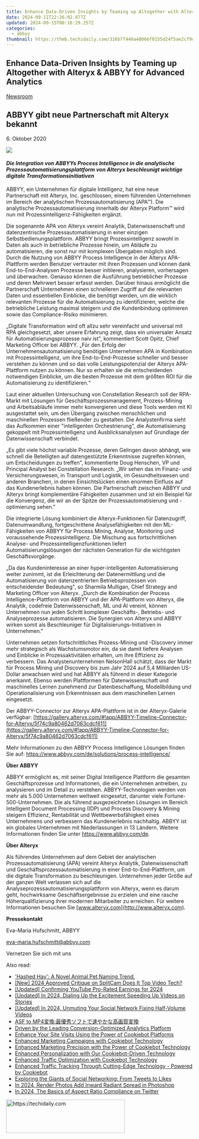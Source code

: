 ```yaml
---
title: Enhance Data-Driven Insights by Teaming up Altogether with Alteryx & ABBYY for Advanced Analytics
date: 2024-09-11T22:26:02.877Z
updated: 2024-09-15T00:16:29.257Z
categories:
  - abbyy
thumbnail: https://thmb.techidaily.com/316b7f440a48066f0155d24f5ae2cf9cf3a70b004023bda547f2450ae65311f0.jpg
---
```


## Enhance Data-Driven Insights by Teaming up Altogether with Alteryx & ABBYY for Advanced Analytics

[Newsroom](https://tools.techidaily.com/abbyy/products/)

## ABBYY gibt neue Partnerschaft mit Alteryx bekannt

6\. Oktober 2020

![](https://content.abbyy.com/-/media/project/abbyy/abbyy/branchtemplates/shutterstock_1272462163_1296-x-729.jpg?h=729&iar=0&w=1296)

#### _Die Integration von ABBYYs Process Intelligence in die analytische Prozessautomatisierungsplattform von Alteryx beschleunigt wichtige digitale Transformationsinitiativen_

ABBYY, ein Unternehmen für digitale Intelligenz, hat eine neue Partnerschaft mit Alteryx, Inc. geschlossen, einem führenden Unternehmen im Bereich der analytischen Prozessautomatisierung (APA™). Die analytische Prozessautomatisierung innerhalb der Alteryx Platform™ wird nun mit Prozessintelligenz-Fähigkeiten ergänzt.

Die sogenannte APA von Alteryx vereint Analytik, Datenwissenschaft und datenzentrische Prozessautomatisierung in einer einzigen Selbstbedienungsplattform. ABBYY bringt Prozessintelligenz sowohl in Daten als auch in betriebliche Prozesse hinein, um Abläufe zu automatisieren, die sonst nur mit komplexen Übergaben möglich sind. Durch die Nutzung von ABBYY Process Intelligence in der Alteryx APA-Plattform werden Benutzer vertrauter mit ihren Prozessen und können dank End-to-End-Analysen Prozesse besser initiieren, analysieren, vorhersagen und überwachen. Genauso können die Ausführung betrieblicher Prozesse und deren Mehrwert besser erfasst werden. Darüber hinaus ermöglicht die Partnerschaft Unternehmen einen schnelleren Zugriff auf die relevanten Daten und essentiellen Einblicke, die benötigt werden, um die wirklich relevanten Prozesse für die Automatisierung zu identifizieren, welche die betriebliche Leistung maximal steigern und die Kundenbindung optimieren sowie das Compliance-Risiko minimieren.

„Digitale Transformation wird oft allzu sehr vereinfacht und universal mit RPA gleichgesetzt, aber unsere Erfahrung zeigt, dass ein universaler Ansatz für Automatisierungsprozesse naiv ist", kommentiert Scott Opitz, Chief Marketing Officer bei ABBYY. „Für den Erfolg der Unternehmensautomatisierung benötigen Unternehmen APA in Kombination mit Prozessintelligenz, um ihre End-to-End-Prozesse schneller und besser verstehen zu können und so das volle Leistungspotenzial der Alteryx APA-Plattform nutzen zu können. Nur so erhalten sie die entscheidenden notwendigen Einblicke, um die besten Prozesse mit dem größten ROI für die Automatisierung zu identifizieren.“

Laut einer aktuellen Untersuchung von Constellation Research soll der RPA-Markt mit Lösungen für Geschäftsprozessmanagement, Prozess-Mining und Arbeitsabläufe immer mehr konvergieren und diese Tools werden mit KI ausgestattet sein, um den Übergang zwischen menschlichen und maschinellen Prozessen fließender zu gestalten. Die Analystenfirma sieht das Aufkommen einer "intelligenten Orchestrierung", die Automatisierung gekoppelt mit Prozessintelligenz und Ausblicksanalysen auf Grundlage der Datenwissenschaft verbindet.

„Es gibt viele höchst variable Prozesse, deren Gelingen davon abhängt, wie schnell die Beteiligten auf datengestützte Erkenntnisse zugreifen können, um Entscheidungen zu treffen", kommentierte Doug Henschen, VP und Principal Analyst bei Constellation Research. „Wir sehen das im Finanz- und Versicherungswesen, in Transport und Logistik, im Gesundheitswesen und anderen Branchen, in denen Einsichtslücken einen enormen Einfluss auf das Kundenerlebnis haben können. Die Partnerschaft zwischen ABBYY und Alteryx bringt komplementäre Fähigkeiten zusammen und ist ein Beispiel für die Konvergenz, die wir an der Spitze der Prozessautomatisierung und -optimierung sehen."

Die integrierte Lösung kombiniert die Alteryx-Funktionen für Datenzugriff, Datenumwandlung, fortgeschrittene Analysefähigkeiten mit den ML-Fähigkeiten von ABBYY für Process Mining, Analyse, Monitoring und voraussehende Prozessintelligenz. Die Mischung aus fortschrittlichen Analyse- und Prozessintelligenzfunktionen liefert Automatisierungslösungen der nächsten Generation für die wichtigsten Geschäftsvorgänge.

„Da das Kundeninteresse an einer hyper-intelligenten Automatisierung weiter zunimmt, ist die Erleichterung der Datenermittlung und die Automatisierung von datenzentrierten Betriebsprozessen von entscheidender Bedeutung", so Sharmila Mulligan, Chief Strategy and Marketing Officer von Alteryx. „Durch die Kombination der Process Intelligence-Plattform von ABBYY und der APA-Plattform von Alteryx, die Analytik, codefreie Datenwissenschaft, ML und AI vereint, können Unternehmen nun jeden Schritt komplexer Geschäfts-, Betriebs- und Analyseprozesse automatisieren. Die Synergien von Alteryx und ABBYY wirken somit als Beschleuniger für Digitalisierungs-Initiativen in Unternehmen."

Unternehmen setzen fortschrittliches Prozess-Mining und -Discovery immer mehr strategisch als Wachstumsmotor ein, da sie damit tiefere Analysen und Einblicke in Prozessaktivitäten erhalten, um ihre Effizienz zu verbessern. Das Analystenunternehmen NelsonHall schätzt, dass der Markt für Process Mining und Discovery bis zum Jahr 2024 auf 5,4 Milliarden US-Dollar anwachsen wird und hat ABBYY als führend in dieser Kategorie anerkannt. Ebenso werden Plattformen für Datenwissenschaft und maschinelles Lernen zunehmend zur Datenbeschaffung, Modellbildung und Operationalisierung von Erkenntnissen aus dem maschinellen Lernen eingesetzt.

Der ABBYY-Connector zur Alteryx APA-Plattform ist in der Alteryx-Galerie verfügbar: [https://gallery.alteryx.com/#!app/ABBYY-Timeline-Connector-for-Alteryx/5f74c9a80462d7063cdcf611](https://gallery.alteryx.com/#!app/ABBYY-Timeline-Connector-for-Alteryx/5f74c9a80462d7063cdcf611)

Mehr Informationen zu den ABBYY Process Intelligence Lösungen finden Sie auf: <https://www.abbyy.com/de/solutions/process-intelligence/>

**Über ABBYY**

ABBYY ermöglicht es, mit seiner Digital Intelligence Plattform die gesamten Geschäftsprozesse und Informationen, die ein Unternehmen antreiben, zu analysieren und im Detail zu verstehen. ABBYY-Technologien werden von mehr als 5.000 Unternehmen weltweit eingesetzt, darunter viele Fortune-500-Unternehmen. Die als führend ausgezeichneten Lösungen im Bereich Intelligent Document Processing (IDP) und Process Discovery & Mining steigern Effizienz, Rentabilität und Wettbewerbsfähigkeit eines Unternehmens und verbessern das Kundenerlebnis nachhaltig. ABBYY ist ein globales Unternehmen mit Niederlassungen in 13 Ländern. Weitere Informationen finden Sie unter <https://www.abbyy.com/de>.

**Über Alteryx**

Als führendes Unternehmen auf dem Gebiet der analytischen Prozessautomatisierung (APA) vereint Alteryx Analytik, Datenwissenschaft und Geschäftsprozessautomatisierung in einer End-to-End-Plattform, um die digitale Transformation zu beschleunigen. Unternehmen jeder Größe auf der ganzen Welt verlassen sich auf die Analyseprozessautomatisierungsplattform von Alteryx, wenn es darum geht, hochwirksame Geschäftsergebnisse zu erzielen und eine rasche Höherqualifizierung ihrer modernen Mitarbeiter zu erreichen. Für weitere Informationen besuchen Sie [www.alteryx.com](http://www.alteryx.com).

**Pressekontakt**

Eva-Maria Hufschmitt, ABBYY

[eva-maria.hufschmitt@abbyy.com](https://tools.techidaily.com/abbyy/products/)

Vernetzen Sie sich mit uns

<ins class="adsbygoogle"
     style="display:block"
     data-ad-format="autorelaxed"
     data-ad-client="ca-pub-7571918770474297"
     data-ad-slot="1223367746"></ins>

<ins class="adsbygoogle"
     style="display:block"
     data-ad-client="ca-pub-7571918770474297"
     data-ad-slot="8358498916"
     data-ad-format="auto"
     data-full-width-responsive="true"></ins>

<span class="atpl-alsoreadstyle">Also read:</span>
<div><ul>
<li><a href="https://facebook.techidaily.com/1719153008473-hashed-hay-a-novel-animal-pet-naming-trend/"><u>'Hashed Hay': A Novel Animal Pet Naming Trend.</u></a></li>
<li><a href="https://on-screen-recording.techidaily.com/new-2024-approved-critique-on-splitcam-does-it-top-video-tech/"><u>[New] 2024 Approved Critique on SplitCam Does It Top Video Tech?</u></a></li>
<li><a href="https://facebook-video-footage.techidaily.com/updated-confirming-youtube-pro-rated-earnings-for-2024/"><u>[Updated] Confirming YouTube Pro-Rated Earnings for 2024</u></a></li>
<li><a href="https://fox-glue.techidaily.com/updated-in-2024-dialing-up-the-excitement-speeding-up-videos-on-stories/"><u>[Updated] In 2024, Dialing Up the Excitement Speeding Up Videos on Stories</u></a></li>
<li><a href="https://facebook-video-recording.techidaily.com/updated-in-2024-unmuting-your-social-network-fixing-half-volume-videos/"><u>[Updated] In 2024, Unmuting Your Social Network Fixing Half-Volume Videos</u></a></li>
<li><a href="https://win11.techidaily.com/asf-to-mp4/"><u>ASF to MP4変換:最優秀ソフトで速やかな高画質変換</u></a></li>
<li><a href="https://discover-advanced.techidaily.com/driven-by-the-leading-conversion-optimized-analytics-platform/"><u>Driven by the Leading Conversion-Optimized Analytics Platform</u></a></li>
<li><a href="https://discover-advanced.techidaily.com/enhance-your-site-visits-using-the-power-of-cookiebot-platforms/"><u>Enhance Your Site Visits Using the Power of Cookiebot Platforms</u></a></li>
<li><a href="https://discover-advanced.techidaily.com/enhanced-marketing-campaigns-with-cookiebot-technology/"><u>Enhanced Marketing Campaigns with Cookiebot Technology</u></a></li>
<li><a href="https://discover-advanced.techidaily.com/enhanced-marketing-precision-with-the-power-of-cookiebot-technology/"><u>Enhanced Marketing Precision with the Power of Cookiebot Technology</u></a></li>
<li><a href="https://discover-advanced.techidaily.com/enhanced-personalization-with-our-cookiebot-driven-technology/"><u>Enhanced Personalization with Our Cookiebot-Driven Technology</u></a></li>
<li><a href="https://discover-advanced.techidaily.com/enhanced-traffic-optimization-with-cookiebot-technology/"><u>Enhanced Traffic Optimization with Cookiebot Technology</u></a></li>
<li><a href="https://discover-advanced.techidaily.com/enhanced-traffic-tracking-through-cutting-edge-technology-powered-by-cookiebot/"><u>Enhanced Traffic Tracking Through Cutting-Edge Technology - Powered by Cookiebot</u></a></li>
<li><a href="https://win-forum.techidaily.com/exploring-the-giants-of-social-networking-from-tweets-to-likes/"><u>Exploring the Giants of Social Networking: From Tweets to Likes</u></a></li>
<li><a href="https://extra-guidance.techidaily.com/in-2024-render-photos-add-inward-radiant-spread-in-photoshop/"><u>In 2024, Render Photos Add Inward Radiant Spread in Photoshop</u></a></li>
<li><a href="https://twitter-videos.techidaily.com/in-2024-the-basics-of-aspect-ratio-compliance-on-twitter/"><u>In 2024, The Basics of Aspect Ratio Compliance on Twitter</u></a></li>
</ul></div>

<!-- affiliate ads begin -->
<a href="https://aligracehair.sjv.io/c/5597632/2135401/19272" target="_top" id="2135401">
  <img src="//a.impactradius-go.com/display-ad/19272-2135401" border="0" alt="https://techidaily.com" width="320" height="90"/>
</a>
<img height="0" width="0" src="https://aligracehair.sjv.io/i/5597632/2135401/19272" style="position:absolute;visibility:hidden;" border="0" />
<!-- affiliate ads end -->

